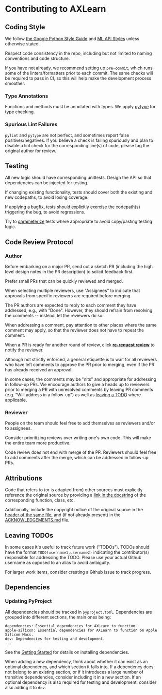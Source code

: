 # Contributing to AXLearn

## Coding Style

We follow [the Google Python Style Guide](https://google.github.io/styleguide/pyguide.html)
and [ML API Styles](docs/ml_api_style.md) unless otherwise stated.

Respect code consistency in the repo, including but not limited to naming conventions and code structure.

If you have not already, we recommend [setting up `pre-commit`](docs/01-start.md#optional-additional-setup-for-developers), which runs some of the linters/formatters prior to each commit. The same checks will be required to pass in CI, so this will help make the development process smoother.

### Type Annotations

Functions and methods must be annotated with types. We apply [pytype](https://google.github.io/pytype/user_guide.html) for type checking.

### Spurious Lint Failures

`pylint` and `pytype` are not perfect, and sometimes report false positives/negatives. If you believe a check is failing spuriously and plan to disable a lint check for the corresponding line(s) of code, please tag the original author for review.

## Testing

All new logic should have corresponding unittests. Design the API so that dependencies can be
injected for testing.

If changing existing functionality, tests should cover both the existing and new codepaths, to avoid losing coverage.

If applying a bugfix, tests should explicitly exercise the codepath(s) triggering the bug, to avoid regressions.

Try to [parameterize](https://github.com/abseil/abseil-py/blob/0ff1e24e9486900a895af805e58f4e468ec5edf7/absl/testing/parameterized.py#L17) tests where appropriate to avoid copy/pasting testing logic.

## Code Review Protocol

### Author

Before embarking on a major PR, send out a sketch PR (including the high level design notes in the PR description) to solicit feedback first.

Prefer small PRs that can be quickly reviewed and merged.

When selecting multiple reviewers, use "Assignees" to indicate that approvals from specific
reviewers are required before merging.

The PR authors are expected to reply to each comment they have addressed, e.g., with "Done".
However, they should refrain from resolving the comments -- instead, let the reviewers do so.

When addressing a comment, pay attention to other places where the same comment may apply, so that
the reviewer does not have to repeat the comment.

When a PR is ready for another round of review, click [**re-request review**](https://docs.github.com/en/pull-requests/collaborating-with-pull-requests/proposing-changes-to-your-work-with-pull-requests/requesting-a-pull-request-review) to notify the reviewer.

Although not strictly enforced, a general etiquette is to wait for all reviewers who have left comments to approve the PR prior to merging, even if the PR has already received an approval.

In some cases, the comments may be "nits" and appropriate for addressing in follow-up PRs. We encourage authors to give a heads up to reviewers prior to merging a PR with unresolved comments by leaving PR comments (e.g. "Will address in a follow-up") as well as [leaving a TODO](#leaving-todos) where applicable.

### Reviewer

People on the team should feel free to add themselves as reviewers and/or to assignees.

Consider prioritizing reviews over writing one's own code.
This will make the entire team more productive.

Code review does not end with merge of the PR.
Reviewers should feel free to add comments after the merge, which can be addressed in follow-up PRs.

## Attributions

Code that refers to (or is adapted from) other sources must explicitly reference the original source by providing a [link in the docstring](https://github.com/apple/axlearn/blob/669f0cae6249e165caa1a94cf64b12e77bf4cfdf/axlearn/common/attention.py#L360-L365) of the corresponding function, class, etc.

Additionally, include the copyright notice of the original source in the [header of the same file](https://github.com/apple/axlearn/blob/669f0cae6249e165caa1a94cf64b12e77bf4cfdf/axlearn/common/attention.py#L5-L7), and (if not already present) in the [ACKNOWLEDGEMENTS.md](https://github.com/apple/axlearn/blob/main/ACKNOWLEDGEMENTS.md) file.

## Leaving TODOs

In some cases it's useful to track future work ("TODOs").
TODOs should have the format `TODO(username1,username2)` indicating the contributor(s) responsible for addressing the TODO.
Please use your actual Github username as opposed to an alias to avoid ambiguity.

For larger work items, consider creating a Github issue to track progress.

## Dependencies

### Updating PyProject

All dependencies should be tracked in `pyproject.toml`. Dependencies are grouped into different sections, the main ones being:
```
dependencies: Essential dependencies for AXLearn to function.
apple-silicon: Essential dependencies for AXLearn to function on Apple Silicon Macs.
dev: Dependencies for testing and development.
...
```

See the [Getting Started](docs/01-start.md) for details on installing dependencies.

When adding a new dependency, think about whether it can exist as an optional dependency, and which section it falls into.
If a dependency does not belong to an existing section, or if it introduces a large number of transitive dependencies, consider including it in a new section.
If an optional dependency is also required for testing and development, consider also adding it to `dev`.
